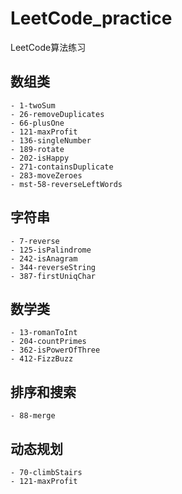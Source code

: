 # LeetCode_practice
LeetCode算法练习
## 数组类
    - 1-twoSum
    - 26-removeDuplicates
    - 66-plusOne
    - 121-maxProfit
    - 136-singleNumber
    - 189-rotate
    - 202-isHappy
    - 271-containsDuplicate
    - 283-moveZeroes
    - mst-58-reverseLeftWords

## 字符串
    - 7-reverse
    - 125-isPalindrome
    - 242-isAnagram
    - 344-reverseString
    - 387-firstUniqChar
    
## 数学类
    - 13-romanToInt
    - 204-countPrimes
    - 362-isPowerOfThree
    - 412-FizzBuzz

## 排序和搜索
    - 88-merge

## 动态规划
    - 70-climbStairs
    - 121-maxProfit


